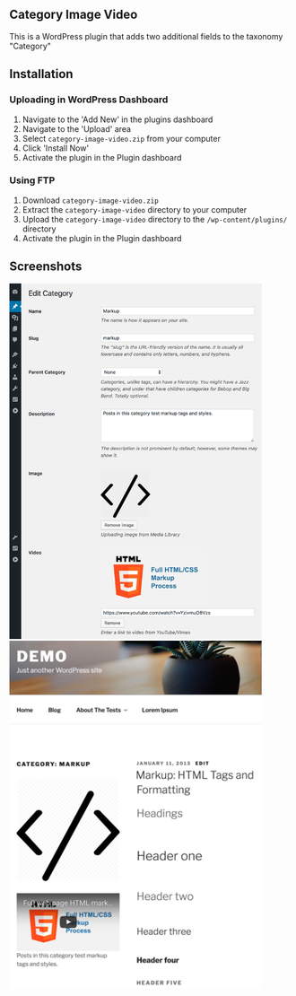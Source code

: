 ## Category Image Video

This is a WordPress plugin that adds two additional fields to the taxonomy "Category"

## Installation

### Uploading in WordPress Dashboard

1. Navigate to the 'Add New' in the plugins dashboard
2. Navigate to the 'Upload' area
3. Select `category-image-video.zip` from your computer
4. Click 'Install Now'
5. Activate the plugin in the Plugin dashboard

### Using FTP

1. Download `category-image-video.zip`
2. Extract the `category-image-video` directory to your computer
3. Upload the `category-image-video` directory to the `/wp-content/plugins/` directory
4. Activate the plugin in the Plugin dashboard

## Screenshots

<img src="https://github.com/cheh88/category-image-video/blob/master/screenshot-1.png" width="450">
<img src="https://github.com/cheh88/category-image-video/blob/master/screenshot-2.png" width="450">
